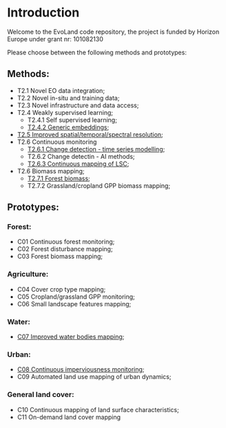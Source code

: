 # Introduction
Welcome to the EvoLand code repository, the project is funded by Horizon Europe under grant nr: 101082130

Please choose between the following methods and prototypes:

## Methods:
* T2.1 Novel EO data integration;
* T2.2 Novel in-situ and training data;
* T2.3 Novel infrastructure and data access;
* T2.4 Weakly supervised learning;
	* T2.4.1 Self supervised learning;
	* [T2.4.2 Generic embeddings](https://github.com/Evoland-Land-Monitoring-Evolution/MMDC-SingleDate.git);
* [T2.5 Improved spatial/temporal/spectral resolution](https://github.com/Evoland-Land-Monitoring-Evolution/sentinel2_superresolution.git);
* T2.6 Continuous monitoring
	* [T2.6.1 Change detection - time series modelling](https://github.com/Evoland-Land-Monitoring-Evolution/ts-modeling-benchmarking.git);
	* T2.6.2 Change detectin - AI methods;
	* [T2.6.3 Continuous mapping of LSC](https://github.com/Evoland-Land-Monitoring-Evolution/evoland-lsc.git);
* T2.6 Biomass mapping;
	* [T2.7.1 Forest biomass](https://github.com/Evoland-Land-Monitoring-Evolution/ForestBiomass.git);
	* T2.7.2 Grassland/cropland GPP biomass mapping;

## Prototypes:
### Forest:
* C01 Continuous forest monitoring;
* C02 Forest disturbance mapping;
* C03 Forest biomass mapping;
### Agriculture:
* C04 Cover crop type mapping;
* C05 Cropland/grassland GPP monitoring;
* C06 Small landscape features mapping;
### Water:
* [C07 Improved water bodies mapping](https://github.com/Evoland-Land-Monitoring-Evolution/C7_ImproveWaterBodiesMapping.git);
### Urban:
* [C08 Continuous imperviousness monitoring](https://github.com/Evoland-Land-Monitoring-Evolution/C8_ContinuousImperviousness.git);
* C09 Automated land use mapping of urban dynamics;
### General land cover:
* C10 Continuous mapping of land surface characteristics;
* C11 On-demand land cover mapping
